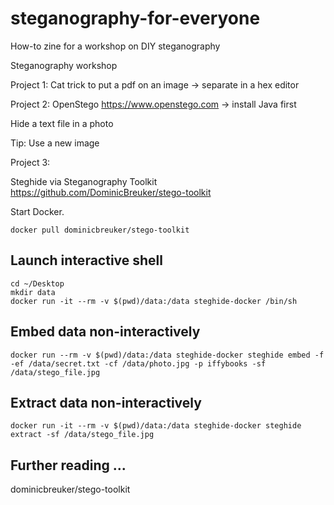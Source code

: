 # steganography-for-everyone

 How-to zine for a workshop on DIY steganography

Steganography workshop

Project 1:
Cat trick to put a pdf on an image
-> separate in a hex editor

Project 2:
OpenStego
https://www.openstego.com
-> install Java first

Hide a text file in a photo

Tip: Use a new image

Project 3:

Steghide via Steganography Toolkit
https://github.com/DominicBreuker/stego-toolkit

Start Docker.

`docker pull dominicbreuker/stego-toolkit`

## Launch interactive shell

```
cd ~/Desktop
mkdir data
docker run -it --rm -v $(pwd)/data:/data steghide-docker /bin/sh
```

## Embed data non-interactively

```
docker run --rm -v $(pwd)/data:/data steghide-docker steghide embed -f -ef /data/secret.txt -cf /data/photo.jpg -p iffybooks -sf /data/stego_file.jpg
```

## Extract data non-interactively

```
docker run -it --rm -v $(pwd)/data:/data steghide-docker steghide extract -sf /data/stego_file.jpg
```

## Further reading ...

dominicbreuker/stego-toolkit

